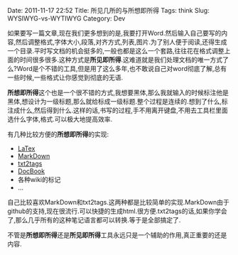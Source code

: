 Date: 2011-11-17 22:52
Title: 所见几所的与所想即所得
Tags: think
Slug: WYSIWYG-vs-WYTIWYG
Category: Dev

如果要写一篇文章,现在我们更多想到的是,我要打开Word.然后输入自己要写的内容,然后调整格式,字体大小,段落,对齐方式,列表,图片.为了别人便于阅读,还得生成一个目录.平时写文档的机会挺多的,一般也都是这么一个套路,往往花在格式调整上面的时间很多很多.这种方式是**所见即所得**.这难道就是我们处理文档的唯一方式了么?Word是个不错的工具,但是用了这么多年,也不敢说自己对word彻底了解,总有一些时候,一些格式让你感觉到彻底的无语.

**所想即所得**这个也是一个很不错的方式,我想要黑体,那么我就输入的时候标注他是黑体,想设计为一级标题,那么就给标成一级标题.整个过程是连续的.想到了什么,标注成什么,然后得到什么.这样的话,书写的过程,手不用离开键盘,不用去工具栏里面选什么字体,格式.可以极大地提高效率.

有几种比较方便的**所想即所得**的实现:

*   [LaTex][1]
*   [MarkDown][2]
*   [txt2tags][3]
*   [DocBook][4]
*   各种wiki的标记
*   …

自己比较喜欢MarkDown和txt2tags.这两种都是比较简单的实现.MarkDown由于github的支持,现在很流行.可以快捷的生成html.很方便.txt2tags的话,如果你学会了,那么几乎所有的这种笔记语言都可以转换.等于是全部搞定了.

不管是**所想即所得**还是**所见即所得**工具永远只是一个辅助的作用,真正重要的还是内容.

 [1]: http://www.latex-project.org/
 [2]: http://daringfireball.net/projects/markdown/
 [3]: http://txt2tags.org
 [4]: http://www.docbook.org/